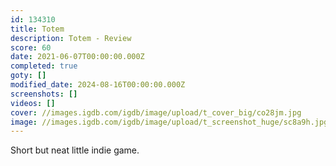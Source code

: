 ```yaml
---
id: 134310
title: Totem
description: Totem - Review
score: 60
date: 2021-06-07T00:00:00.000Z
completed: true
goty: []
modified_date: 2024-08-16T00:00:00.000Z
screenshots: []
videos: []
cover: //images.igdb.com/igdb/image/upload/t_cover_big/co28jm.jpg
image: //images.igdb.com/igdb/image/upload/t_screenshot_huge/sc8a9h.jpg
---
```

Short but neat little indie game.